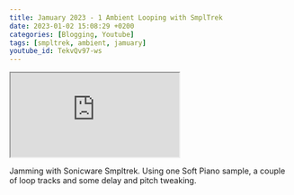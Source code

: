 ```yaml
---
title: Jamuary 2023 - 1 Ambient Looping with SmplTrek
date: 2023-01-02 15:08:29 +0200
categories: [Blogging, Youtube]
tags: [smpltrek, ambient, jamuary]
youtube_id: TekvQv97-ws
---
```



<div class="embed-responsive embed-responsive-16by9" >
    <iframe class="embed-responsive-item"  src="https://www.youtube.com/embed/{{ page.youtube_id }}"></iframe>
</div>

Jamming with Sonicware Smpltrek. Using one Soft Piano sample, a couple of loop tracks and some delay and pitch tweaking.